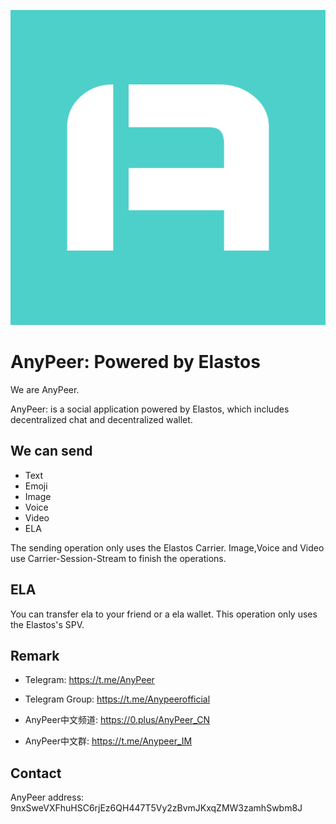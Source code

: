 ![AnyPeer](icon.png)

# AnyPeer: Powered by Elastos

We are AnyPeer.

AnyPeer: is a social application powered by Elastos, which includes decentralized chat and decentralized wallet.

## We can send
* Text
* Emoji
* Image
* Voice
* Video
* ELA

The sending operation only uses the Elastos Carrier. Image,Voice and Video use Carrier-Session-Stream to finish the operations.

## ELA
You can transfer ela to your friend or a ela wallet. This operation only uses the Elastos's SPV.

## Remark

* Telegram: https://t.me/AnyPeer
* Telegram Group: https://t.me/Anypeerofficial

* AnyPeer中文频道: https://0.plus/AnyPeer_CN
* AnyPeer中文群: https://t.me/Anypeer_IM

## Contact

AnyPeer address:  9nxSweVXFhuHSC6rjEz6QH447T5Vy2zBvmJKxqZMW3zamhSwbm8J

